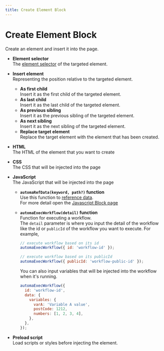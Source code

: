 ```yaml
---
title: Create Element Block
---
```


# Create Element Block

Create an element and insert it into the page.

- **Element selector** <br> The [element selector](../workflow/element-selector.md) of the targeted element.
- **Insert element**<br> Representing the position relative to the targeted element.

  - **As first child**<br> Insert it as the first child of the targeted element.
  - **As last child**<br> Insert it as the last child of the targeted element.
  - **As previous sibling**<br> Insert it as the previous sibling of the targeted element.
  - **As next sibling**<br> Insert it as the next sibling of the targeted element.
  - **Replace target element**<br> Replace the target element with the element that has been created.

- **HTML**<br> The HTML of the element that you want to create

- **CSS**<br> The CSS that will be injected into the page

- **JavaScript**<br> The JavaScript that will be injected into the page

  - **`automaRefData(keyword, path?)` function**<br> Use this function to [reference data](../workflow/expressions.md). <br> For more detail open the [Javascript Block page](/blocks/javascript-code.html#automarefdata-keyword-path)
  - **`automaExecWorkflow(detail)` function**<br> Function for executing a workflow. <br> The `detail` parameter is where you input the detail of the workflow like the id or `publicId` of the workflow you want to execute. For example,

    ```js
    // execute workflow based on its id
    automaExecWorkflow({ id: 'workflow-id' });

    // execute workflow based on its publicId
    automaExecWorkflow({ publicId: 'workflow-public-id' });
    ```

    You can also input variables that will be injected into the workflow when it's running.

    ```js
    automaExecWorkflow({
      id: 'workflow-id',
      data: {
        variables: {
          varA: 'Variable A value',
          postCode: 1212,
          numbers: [1, 2, 3, 4],
        },
      },
    });
    ```

- **Preload script**<br> Load scripts or styles before injecting the element.

<!--@include: ../parts/blocks-interaction-note.md-->
